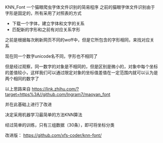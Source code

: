 KNN_Font
一个猫眼爬虫字体文件识别的简易程序
之前的猫眼字体文件识别由于字形是固定的，所有采用了对照表的方式
* 下载一个字体，建立字体和文字的关系
* 匹配新的字形和之前有对应关系字形

之前是根据每次刷新网页不同的woff中，但是它所包含的字形相同，来找对应关系

现在同一个数字unicode名不同，字形也不相同了

但是经过观察，同一数字的对象是不相同的，但是区别是微小的，对象中每个坐标的差值较小，这样我们可以通过限定对象的坐标值差值在一定范围内就可以认为是两个相同的数字了

以上思路来自
https://link.zhihu.com/?target=https%3A//github.com/Ingram7/maoyan_font

并在此基础上进行了改进

决定采用机器学习最简单的方法KNN算法

经过简单的训练，只有三组数据（30条），即可将坐标分类

改进版：
https://github.com/xfs-coder/knn-font/
